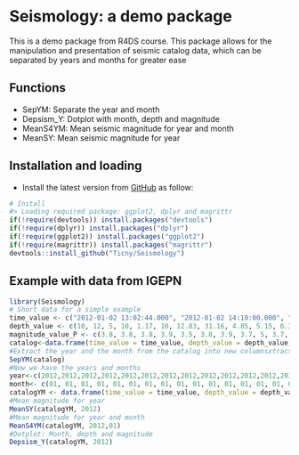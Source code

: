 Seismology: a demo package
===============================================

This is a demo package from R4DS course.
This package allows for the manipulation and presentation of seismic catalog data, which can be separated by years and months for greater ease

Functions
---------
- SepYM:	Separate the year and month
- Depsism_Y:	Dotplot with month, depth and magnitude
- MeanS4YM:	Mean seismic magnitude for year and month
- MeanSY:	Mean seismic magnitude for year


Installation and loading
------------------------

-   Install the latest version from [GitHub](https://github.com/Ticny/Seismology) as follow:

```r
# Install
#> Loading required package: ggplot2, dplyr and magrittr
if(!require(devtools)) install.packages("devtools")
if(!require(dplyr)) install.packages("dplyr")
if(!require(ggplot2)) install.packages("ggplot2")
if(!require(magrittr)) install.packages("magrittr")
devtools::install_github("Ticny/Seismology")
```

Example with data from IGEPN
------------

```r
library(Seismology)
# Short data for a simple example
time_value <- c("2012-01-02 13:02:44.000", "2012-01-02 14:10:00.000", "2012-01-05 01:18:17.000", "2012-01-05 08:43:48.000", "2012-01-05 12:22:12.000", "2012-01-06 02:16:44.000", "2012-01-06 12:20:20.000", "2012-01-08 19:40:29.000", "2012-01-10 18:07:09.000", "2012-01-10 20:54:32.000", "2012-01-12 06:58:55.000", "2012-01-13 20:29:41.000", "2012-01-15 08:22:50.000", "2012-01-15 23:29:17.000", "2012-01-16 11:53:13.000", "2012-01-19 09:47:44.000", "2012-01-19 10:18:02.000", "2012-01-19 10:59:46.000", "2012-01-21 17:11:50.000", "2012-01-22 04:21:59.000", "2012-01-26 19:01:08.000", "2012-01-27 17:28:35.000", "2012-02-01 21:01:28.000", "2012-02-02 08:10:01.000", "2012-02-05 06:13:33.000", "2012-02-05 18:57:42.000", "2012-02-06 17:59:50.000", "2012-02-07 00:59:48.000", "2012-02-07 02:31:22.000", "2012-02-07 04:55:46.000", "2012-02-08 10:54:42.000", "2012-02-09 08:02:20.000", "2012-02-11 02:36:54.000", "2012-02-15 03:46:31.000", "2012-02-18 07:23:27.000", "2012-02-18 07:58:53.000", "2012-02-19 21:16:38.000", "2012-02-20 12:44:47.000", "2012-02-23 22:28:32.000", "2012-02-24 02:56:46.000", "2012-02-26 08:11:47.000", "2012-03-01 03:09:53.000", "2012-03-03 11:10:36.000", "2012-03-05 21:58:26.000", "2012-03-06 18:14:11.000")
depth_value <- c(10, 12, 5, 10, 1.17, 10, 12.83, 31.16, 4.85, 5.15, 6.34, 16.77, 12, 22, 8.9, 12, 30.25, 12, 10, 5.6, 12, 5.8, 10, 19.55, 3.71, 12, 12, 6, 10, 12, 23.21, 25.76, 10, 12, 18.07, 12, 35.36, 12, 12, 136.2, 12, 12, 13.04, 12, 65.42)
magnitude_value_P <- c(3.8, 3.8, 3.8, 3.9, 3.5, 3.8, 3.9, 3.7, 5, 3.7, 4.4, 3.8, 3.6, 4.8, 4.2, 3.6, 5.5, 4.1, 4.2, 3.7, 4, 3.7, 3.7, 3.5, 3.8, 4, 4.3, 4.2, 3.6, 3.8, 5.9, 4, 4.4, 3.7, 4.3, 4.1, 3.8, 3.6, 4.2, 4.9, 3.6, 3.7, 3.8, 3.7, 4.6)
catalog<-data.frame(time_value = time_value, depth_value = depth_value, magnitude_value_P = magnitude_value_P)
#Extract the year and the month from the catalog into new columnsxtract the year and the month from the catalog
SepYM(catalog)
#Now we have the years and months
year<-c(2012,2012,2012,2012,2012,2012,2012,2012,2012,2012,2012,2012,2012,2012,2012,2012,2012,2012,2012,2012,2012,2012,2012,2012,2012,2012,2012,2012,2012,2012,2012,2012,2012,2012,2012,2012,2012,2012,2012,2012,2012,2012,2012,2012,2012)
month<- c(01, 01, 01, 01, 01, 01, 01, 01, 01, 01, 01, 01, 01, 01, 01, 01, 01, 01, 01, 01, 01, 01, 02, 02, 02, 02, 02, 02, 02, 02, 02, 02, 02, 02, 02, 02, 02, 02, 02, 02, 02, 03, 03, 03, 03)
catalogYM <- data.frame(time_value = time_value, depth_value = depth_value, magnitude_value_P = magnitude_value_P, year=year, month=month)
#Mean magnitude for year
MeanSY(catalogYM, 2012)
#Mean magnitude for year and month
MeanS4YM(catalogYM, 2012,01)  
#Dotplot: Month, depth and magnitude
Depsism_Y(catalogYM, 2012)
```
